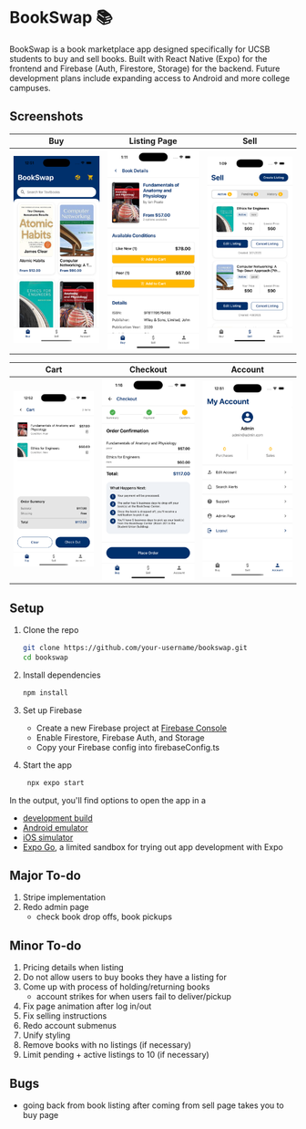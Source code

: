 # BookSwap 📚

BookSwap is a book marketplace app designed specifically for UCSB students to buy and sell books. Built with React Native (Expo) for the frontend and Firebase (Auth, Firestore, Storage) for the backend. Future development plans include expanding access to Android and more college campuses. 

## Screenshots

| Buy | Listing Page | Sell |
|-----|-----|-----|
| <img src="./assets/screenshots/buy.png" width="300"/> | <img src="./assets/screenshots/bookListing.png" width="300"/> | <img src="./assets/screenshots/sell.png" width="300"/> |


| Cart | Checkout | Account |
|-----|-----|-----|
| <img src="./assets/screenshots/cart.png" width="300"/> | <img src="./assets/screenshots/checkout.png" width="300"/> | <img src="./assets/screenshots/account.png" width="300"/> |


## Setup

1. Clone the repo
   ```bash
   git clone https://github.com/your-username/bookswap.git
   cd bookswap
   ```

2. Install dependencies

   ```bash
   npm install
   ```

3. Set up Firebase
   
   - Create a new Firebase project at [Firebase Console](https://console.firebase.google.com/u/0/)
   - Enable Firestore, Firebase Auth, and Storage
   - Copy your Firebase config into firebaseConfig.ts

5. Start the app

   ```bash
    npx expo start
   ```

In the output, you'll find options to open the app in a

- [development build](https://docs.expo.dev/develop/development-builds/introduction/)
- [Android emulator](https://docs.expo.dev/workflow/android-studio-emulator/)
- [iOS simulator](https://docs.expo.dev/workflow/ios-simulator/)
- [Expo Go](https://expo.dev/go), a limited sandbox for trying out app development with Expo

## Major To-do

1. Stripe implementation
2. Redo admin page
    - check book drop offs, book pickups

## Minor To-do

1. Pricing details when listing
2. Do not allow users to buy books they have a listing for
3. Come up with process of holding/returning books
    - account strikes for when users fail to deliver/pickup
4. Fix page animation after log in/out
5. Fix selling instructions
6. Redo account submenus
7. Unify styling 
8. Remove books with no listings (if necessary)
9. Limit pending + active listings to 10 (if necessary)

## Bugs 

- going back from book listing after coming from sell page takes you to buy page
